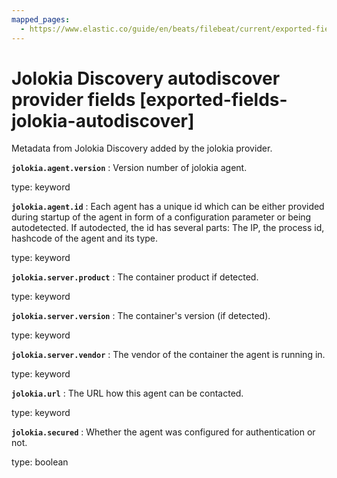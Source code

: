 ```yaml
---
mapped_pages:
  - https://www.elastic.co/guide/en/beats/filebeat/current/exported-fields-jolokia-autodiscover.html
---
```


# Jolokia Discovery autodiscover provider fields [exported-fields-jolokia-autodiscover]

Metadata from Jolokia Discovery added by the jolokia provider.

**`jolokia.agent.version`**
:   Version number of jolokia agent.

type: keyword


**`jolokia.agent.id`**
:   Each agent has a unique id which can be either provided during startup of the agent in form of a configuration parameter or being autodetected. If autodected, the id has several parts: The IP, the process id, hashcode of the agent and its type.

type: keyword


**`jolokia.server.product`**
:   The container product if detected.

type: keyword


**`jolokia.server.version`**
:   The container's version (if detected).

type: keyword


**`jolokia.server.vendor`**
:   The vendor of the container the agent is running in.

type: keyword


**`jolokia.url`**
:   The URL how this agent can be contacted.

type: keyword


**`jolokia.secured`**
:   Whether the agent was configured for authentication or not.

type: boolean


